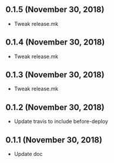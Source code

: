 ## 0.1.5 (November 30, 2018)
  - Tweak release.mk

## 0.1.4 (November 30, 2018)
  - Tweak release.mk

## 0.1.3 (November 30, 2018)
  - Tweak release.mk

## 0.1.2 (November 30, 2018)
  - Update travis to include before-deploy

## 0.1.1 (November 30, 2018)
  - Update doc

